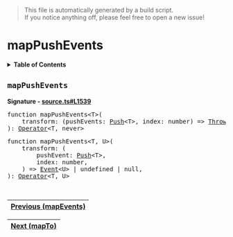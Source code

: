 > This file is automatically generated by a build script.<br>If you notice anything off, please feel free to open a new issue!

# mapPushEvents

<details><summary><b>Table of Contents</b></summary>

1. [<code>mapPushEvents</code>](#mapPushEvents)</details>

## <a name="mapPushEvents"></a><code>mapPushEvents</code>

<b>Signature - [source.ts#L1539](..\/..\/packages\/core\/src\/source.ts#L1539)</b>

<pre>function mapPushEvents&lt;T&gt;(<br>    transform: (pushEvents: <a href="../02-api-event/01-Push.md#Push-Interface">Push</a>&lt;T&gt;, index: number) =&gt; <a href="../02-api-event/02-Throw.md#Throw-Interface">Throw</a> | <a href="../02-api-event/03-End.md#End-Interface">End</a>,<br>): <a href="000-Operator.md#Operator">Operator</a>&lt;T, never&gt;</pre>

<pre>function mapPushEvents&lt;T, U&gt;(<br>    transform: (<br>        pushEvent: <a href="../02-api-event/01-Push.md#Push-Interface">Push</a>&lt;T&gt;,<br>        index: number,<br>    ) =&gt; <a href="../02-api-event/00-Event.md#Event">Event</a>&lt;U&gt; | undefined | null,<br>): <a href="000-Operator.md#Operator">Operator</a>&lt;T, U&gt;</pre><br>

| [Previous \(mapEvents\)](042-mapEvents.md#readme) |
| --- |

<div align="right">

| [Next \(mapTo\)](044-mapTo.md#readme) |
| --- |
</div>
